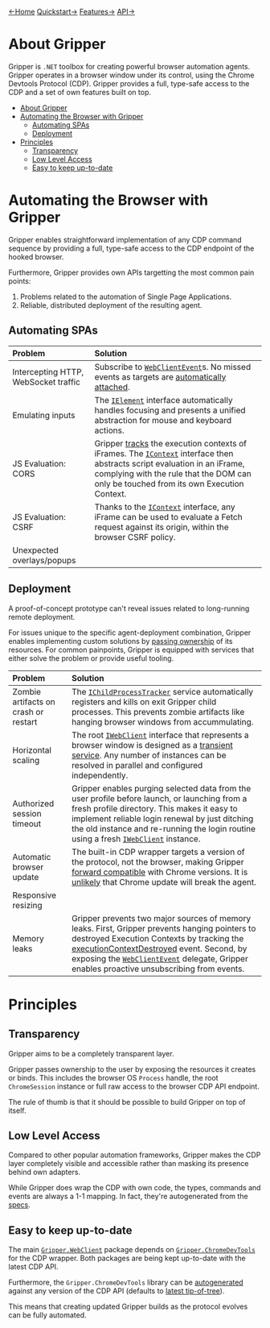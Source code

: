 [←Home](index.md) [Quickstart→](quickstart.md) [Features→](features.md) [API→](api_reference.md)

# About Gripper

Gripper is `.NET` toolbox for creating powerful browser automation agents.
Gripper operates in a browser window under its control, using the Chrome Devtools Protocol (CDP).
Gripper provides a full, type-safe access to the CDP and a set of own features built on top.

- [About Gripper](#about-gripper)
- [Automating the Browser with Gripper](#automating-the-browser-with-gripper)
  - [Automating SPAs](#automating-spas)
  - [Deployment](#deployment)
- [Principles](#principles)
  - [Transparency](#transparency)
  - [Low Level Access](#low-level-access)
  - [Easy to keep up-to-date](#easy-to-keep-up-to-date)

# Automating the Browser with Gripper

Gripper enables straightforward implementation of any CDP command sequence by providing a full, type-safe access to the CDP endpoint of the hooked browser.

Furthermore, Gripper provides own APIs targetting the most common pain points:

1. Problems related to the automation of Single Page Applications.
2. Reliable, distributed deployment of the resulting agent.

## Automating SPAs

| Problem | Solution |
| :--- | :--- |
| Intercepting HTTP, WebSocket traffic | Subscribe to [`WebClientEvent`](api/Gripper_WebClient_IWebClient_WebClientEvent)s. No missed events as targets are [automatically attached](features#target-discovery-and-attachment). |
| Emulating inputs | The [`IElement`](api/Gripper_WebClient_IElement) interface automatically handles focusing and presents a unified abstraction for mouse and keyboard actions. |
| JS Evaluation: CORS | Gripper [tracks](features#browsing-context-to-execution-context-mapping) the execution contexts of iFrames. The [`IContext`](api/Gripper_WebClient_IContext) interface then abstracts script evaluation in an iFrame, complying with the rule that the DOM can only be touched from its own Execution Context. |
| JS Evaluation: CSRF | Thanks to the [`IContext`](api/Gripper_WebClient_IContext) interface, any iFrame can be used to evaluate a Fetch request against its origin, within the browser CSRF policy. |
| Unexpected overlays/popups | |

## Deployment

A proof-of-concept prototype can't reveal issues related to long-running remote deployment.

For issues unique to the specific agent-deployment combination, Gripper enables implementing custom solutions by [passing ownership](#transparency) of its resources.
For common painpoints, Gripper is equipped with services that either solve the problem or provide useful tooling.

| Problem | Solution |
| :--- | :--- |
| Zombie artifacts on crash or restart | The [`IChildProcessTracker`](api/Gripper_WebClient_Runtime_IChildProcessTracker) service automatically registers and kills on exit Gripper child processes. This prevents zombie artifacts like hanging browser windows from accummulating. |
| Horizontal scaling | The root [`IWebClient`](api/Gripper_WebClient_IWebClient) interface that represents a browser window is designed as a [transient service](features#service-oriented-design). Any number of instances can be resolved in parallel and configured independently. |
| Authorized session timeout | Gripper enables purging selected data from the user profile before launch, or launching from a fresh profile directory. This makes it easy to implement reliable login renewal by just ditching the old instance and re-running the login routine using a fresh [`IWebClient`](api/Gripper_WebClient_IWebClient) instance. |
| Automatic browser update | The built-in CDP wrapper targets a version of the protocol, not the browser, making Gripper [forward compatible](features/#chrome-forward-compatibility) with Chrome versions. It is [unlikely](features/#cdp-forward-compatibility) that Chrome update will break the agent. |
| Responsive resizing | |
| Memory leaks | Gripper prevents two major sources of memory leaks. First, Gripper prevents hanging pointers to destroyed Execution Contexts by tracking the [executionContextDestroyed](https://chromedevtools.github.io/devtools-protocol/tot/Runtime/#event-executionContextDestroyed) event. Second, by exposing the [`WebClientEvent`](api/Gripper_WebClient_IWebClient_WebClientEvent) delegate, Gripper enables proactive unsubscribing from events. |

# Principles

## Transparency

Gripper aims to be a completely transparent layer.

Gripper passes ownership to the user by exposing the resources it creates or binds. This includes the browser OS `Process` handle, the root `ChromeSession` instance or full raw access to the browser CDP API endpoint.

The rule of thumb is that it should be possible to build Gripper on top of itself.

## Low Level Access

Compared to other popular automation frameworks, Gripper makes the CDP layer completely visible and accessible rather than masking its presence behind own adapters.

While Gripper does wrap the CDP with own code, the types, commands and events are always a 1-1 mapping. In fact, they're autogenerated from the [specs](https://github.com/ChromeDevTools/devtools-protocol/tree/master/json).

## Easy to keep up-to-date

The main [`Gripper.WebClient`](https://www.nuget.org/packages/Gripper.WebClient/) package depends on [`Gripper.ChromeDevTools`](https://www.nuget.org/packages/Gripper.ChromeDevTools/) for the CDP wrapper. Both packages are being kept up-to-date with the latest CDP API.

Furthermore, the `Gripper.ChromeDevTools` library can be [autogenerated](https://github.com/tomaskrupka/chrome-dev-tools-generator) against any version of the CDP API (defaults to [latest tip-of-tree](https://github.com/ChromeDevTools/devtools-protocol/tree/master/json)).

This means that creating updated Gripper builds as the protocol evolves can be fully automated.
